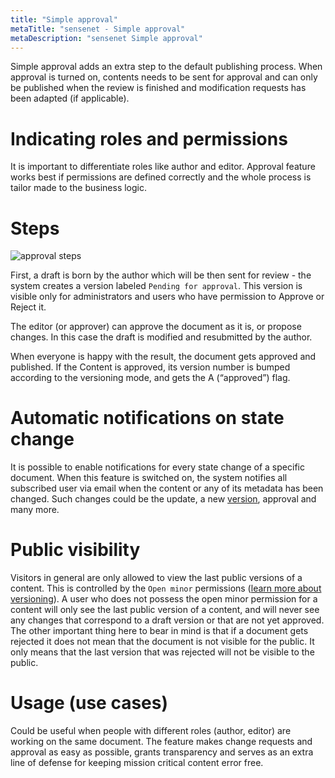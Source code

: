 ```yaml
---
title: "Simple approval"
metaTitle: "sensenet - Simple approval"
metaDescription: "sensenet Simple approval"
---
```


Simple approval adds an extra step to the default publishing process. When approval is turned on, contents needs to be sent for approval and can only be published when the review is finished and modification requests has been adapted (if applicable).

# Indicating roles and permissions

It is important to differentiate roles like author and editor. Approval feature works best if permissions are defined correctly and the whole process is tailor made to the business logic.

# Steps
![approval steps](../img/approval.png)

First, a draft is born by the author which will be then sent for review - the system creates a version labeled `Pending for approval`. This version is visible only for administrators and users who have permission to Approve or Reject it.

The editor (or approver) can approve the document as it is, or propose changes. In this case the draft is modified and resubmitted by the author.

When everyone is happy with the result, the document gets approved and published. If the Content is approved, its version number is bumped according to the versioning mode, and gets the A (“approved”) flag.

# Automatic notifications on state change
It is possible to enable notifications for every state change of a specific document. When this feature is switched on, the system notifies all subscribed user via email when the content or any of its metadata has been changed. Such changes could be the update, a new [version](/concepts/collaboration/01-versioning), approval and many more.

# Public visibility
Visitors in general are only allowed to view the last public versions of a content. This is controlled by the `Open minor` permissions ([learn more about versioning](/concepts/collaboration/01-versioning)). A user who does not possess the open minor permission for a content will only see the last public version of a content, and will never see any changes that correspond to a draft version or that are not yet approved. The other important thing here to bear in mind is that if a document gets rejected it does not mean that the document is not visible for the public. It only means that the last version that was rejected will not be visible to the public.

# Usage (use cases)
Could be useful when people with different roles (author, editor) are working on the same document. The feature makes change requests and approval as easy as possible, grants transparency and serves as an extra line of defense for keeping mission critical content error free.

